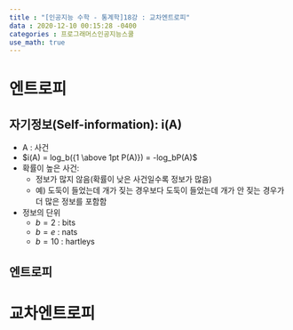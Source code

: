 ```yaml
---
title : "[인공지능 수학 - 통계학]18강 : 교차엔트로피"
data : 2020-12-10 00:15:28 -0400
categories : 프로그래머스인공지능스쿨
use_math: true
---
```

# 엔트로피
## 자기정보(Self-information): i(A)
- A : 사건
- $i(A) = log_b({1 \above 1pt P(A)}) = -log_bP(A)$
- 확률이 높은 사건:
    - 정보가 많지 않음(확률이 낮은 사건일수록 정보가 많음)
    - 예) 도둑이 들었는데 개가 짖는 경우보다 도둑이 들었는데 개가 안 짖는 경우가 더 많은 정보를 포함함
- 정보의 단위
    - $b = 2$ : bits
    - $b = e$ : nats
    - $b = 10$ : hartleys


## 엔트로피



# 교차엔트로피